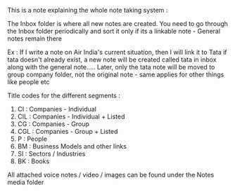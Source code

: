 This is a note explaining the whole note taking system : 

The Inbox folder is where all new notes are created. 
You need to go through the Inbox folder periodically and sort it only if its a linkable note - General notes remain there  

Ex : If I write a note on Air India's current situation, then I will link it to Tata if tata doesn't already exist, a new note will be created called tata in inbox along with the general note.....
Later, only the tata note will be moved to group company folder, not the original note - same applies for other things like people etc

Title codes for the different segments : 
1. CI : Companies - Individual
2. CIL : Companies - Individual + Listed
3. CG : Companies - Group
4. CGL : Companies - Group + Listed
5. P : People
6. BM : Business Models and other links
7. SI : Sectors / Industries
8. BK : Books

All attached voice notes / video / images can be found under the Notes media folder 
